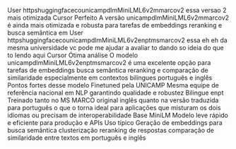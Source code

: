 User
httpshuggingfacecounicampdlmMiniLML6v2mmarcov2 essa versao 2 mais otimizada
Cursor
Perfeito A versão unicampdlmMiniLML6v2mmarcov2 é ainda mais otimizada e robusta para tarefas de embeddings reranking e busca semântica em
User
httpshuggingfacecounicampdlmMiniLML6v2enptmsmarcov2 essa eh eh da mesma universidade vc pode me ajudar a avaliar to dando so ideia do que to lendo aqui
Cursor
Ótima análise O modelo unicampdlmMiniLML6v2enptmsmarcov2 é uma excelente opção para tarefas de embeddings busca semântica reranking e comparação de similaridade especialmente em contextos bilíngues português e inglês
 Pontos fortes desse modelo
 Finetuned pela UNICAMP Mesma equipe de referência nacional em NLP garantindo qualidade e robustez
 Bilingue enpt Treinado tanto no MS MARCO original inglês quanto na versão traduzida para português o que o torna ideal para aplicações que misturam os dois idiomas ou precisam de interoperabilidade
 Base MiniLM Modelo leve rápido e eficiente para produção e APIs
 Uso típico Geração de embeddings para busca semântica clusterização reranking de respostas comparação de similaridade entre textos em português e inglês